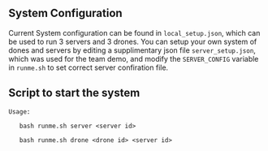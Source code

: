 ## System Configuration
Current System configuration can be found in `local_setup.json`, which can be used to run 3 servers and 3 drones. You can setup your own system of dones and servers by editing a supplimentary json file `server_setup.json`, which was used for the team demo, and modify the `SERVER_CONFIG` variable in `runme.sh` to set correct server confiration file.


## Script to start the system

`Usage:`

`   bash runme.sh server <server id>`

`   bash runme.sh drone <drone id> <server id>`

